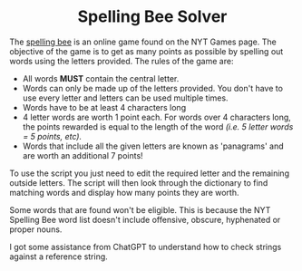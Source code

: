 <h1 align="center">Spelling Bee Solver</h1>

The [spelling bee](https://www.nytimes.com/puzzles/spelling-bee) is an online game found on the NYT Games page. The objective of the game is to get as many points as possible by spelling out words using the letters provided. The rules of the game are:

* All words **MUST** contain the central letter.
* Words can only be made up of the letters provided. You don't have to use every letter and letters can be used multiple times.
* Words have to be at least 4 characters long
* 4 letter words are worth 1 point each. For words over 4 characters long, the points rewarded is equal to the length of the word *(i.e. 5 letter words = 5 points, etc).*
* Words that include all the given letters are known as 'panagrams' and are worth an additional 7 points!

To use the script you just need to edit the required letter and the remaining outside letters. The script will then look through the dictionary to find matching words and display how many points they are worth.

Some words that are found won't be eligible. This is because the NYT Spelling Bee word list doesn't include offensive, obscure, hyphenated or proper nouns.

I got some assistance from ChatGPT to understand how to check strings against a reference string.
